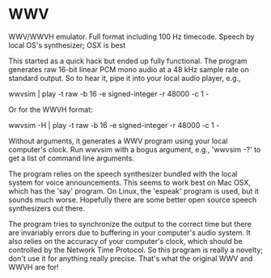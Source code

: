 # WWV
WWV/WWVH emulator. Full format including 100 Hz timecode. Speech by local OS's synthesizer; OSX is best

This started as a quick hack but ended up fully functional. The program generates raw 16-bit linear PCM mono audio at a
48 kHz sample rate on standard output. So to hear it, pipe it into your local audio player, e.g.,

wwvsim | play -t raw -b 16 -e signed-integer -r 48000 -c 1 -

Or for the WWVH format:

wwvsim -H | play -t raw -b 16 -e signed-integer -r 48000 -c 1 -

Without arguments, it generates a WWV program using your local computer's clock. Run wwvsim with a bogus argument,
e.g., 'wwvsim -?' to get a list of command line arguments.

The program relies on the speech synthesizer bundled with the local system for voice announcements. This seems to
work best on Mac OSX, which has the 'say' program. On Linux, the 'espeak' program is used, but it sounds much worse.
Hopefully there are some better open source speech synthesizers out there.

The program tries to synchronize the output to the correct time but there are invariably errors due to buffering in
your computer's audio system. It also relies on the accuracy of your computer's clock, which should be controlled
by the Network Time Protocol. So this program is really a novelty; don't use it for anything really precise. That's
what the original WWV and WWVH are for!

